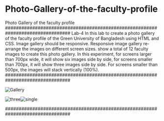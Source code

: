 # Photo-Gallery-of-the-faculty-profile
Photo Gallery of the faculty profile
################################################################################
Lab-4
In this lab to create a photo gallery of the faculty profile 
of the Green University of Bangladesh using HTML and CSS. 
Image gallery should be responsive. 
Responsive image gallery re-arrange the images on different screen sizes. 
show a total of 12 faculty images to create this photo gallery. 
In this experiment, for screens larger than 700px wide, it will
show six images side by side, for screens smaller than 700px, it will show three images side by
side. For screens smaller than 500px, the images will stack vertically (100%).
################################################################################

![Gallery](https://user-images.githubusercontent.com/75982069/113433043-485e9100-9400-11eb-8534-168d977da791.PNG)

![three](https://user-images.githubusercontent.com/75982069/113433048-4ac0eb00-9400-11eb-8d7a-7074cc7e6783.PNG)![single](https://user-images.githubusercontent.com/75982069/113433053-4d234500-9400-11eb-832d-b005c75193c2.PNG)

################################################################################
